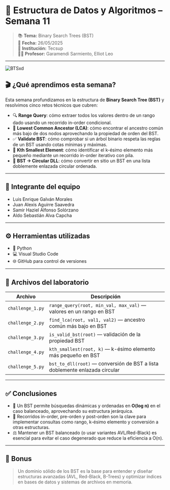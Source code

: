 # 🌳 Estructura de Datos y Algoritmos – Semana 11

> 📚 **Tema:** Binary Search Trees (BST)  
> 📅 **Fecha:** 26/05/2025  
> 🏫 **Institución:** Tecsup  
> 👨‍🏫 **Profesor:** Garamendi Sarmiento, Elliot Leo

---

![BTSxd](https://media.giphy.com/media/3o7TKtnuHOHHUjR38Y/giphy.gif)

## 🎬 ¿Qué aprendimos esta semana?

Esta semana profundizamos en la estructura de **Binary Search Tree (BST)** y resolvimos cinco retos técnicos que cubren:

- 🔍 **Range Query**: cómo extraer todos los valores dentro de un rango dado usando un recorrido in-order condicional.  
- 🌲 **Lowest Common Ancestor (LCA)**: cómo encontrar el ancestro común más bajo de dos nodos aprovechando la propiedad de orden del BST.  
- ✅ **Validate BST**: cómo comprobar si un árbol binario respeta las reglas de un BST usando cotas mínimas y máximas.  
- 🎯 **Kth Smallest Element**: cómo identificar el k-ésimo elemento más pequeño mediante un recorrido in-order iterativo con pila.  
- 🔄 **BST → Circular DLL**: cómo convertir en sitio un BST en una lista doblemente enlazada circular ordenada.

---

## 👥 Integrante del equipo

- Luis Enrique Galván Morales  
- Juan Alexis Aguirre Saavedra  
- Samir Haziel Alfonso Solórzano  
- Aldo Sebastián Alva Capcha
---

## ⚙️ Herramientas utilizadas

- 🐍 Python  
- 💻 Visual Studio Code  
- 🌐 GitHub para control de versiones

---

## 📂 Archivos del laboratorio

| Archivo               | Descripción                                                                 |
|-----------------------|-----------------------------------------------------------------------------|
| `challenge_1.py`      | `range_query(root, min_val, max_val)` — valores en un rango en BST          |
| `challenge_2.py`      | `find_lca(root, val1, val2)` — ancestro común más bajo en BST               |
| `challenge_3.py`      | `is_valid_bst(root)` — validación de la propiedad BST                       |
| `challenge_4.py`      | `kth_smallest(root, k)` — k-ésimo elemento más pequeño en BST               |
| `challenge_5.py`      | `bst_to_dll(root)` — conversión de BST a lista doblemente enlazada circular |

---

## ✅ Conclusiones

- 🌳 Un BST permite búsquedas dinámicas y ordenadas en **O(log n)** en el caso balanceado, aprovechando su estructura jerárquica.  
- 🔄 Recorridos in-order, pre-orden y post-orden son la clave para implementar consultas como rango, k-ésimo elemento y conversión a otras estructuras.  
- ⚖️ Mantener un BST balanceado (o usar variantes AVL/Red-Black) es esencial para evitar el caso degenerado que reduce la eficiencia a O(n).

---

## 🚀 Bonus

> Un dominio sólido de los BST es la base para entender y diseñar estructuras avanzadas (AVL, Red-Black, B-Trees) y optimizar índices en bases de datos y sistemas de archivos en memoria.

